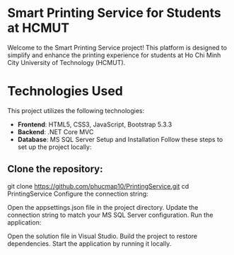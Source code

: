 # Smart Printing Service for Students at HCMUT
Welcome to the Smart Printing Service project! This platform is designed to simplify and enhance the printing experience for students at Ho Chi Minh City University of Technology (HCMUT). 

# Technologies Used
This project utilizes the following technologies:

- **Frontend**: HTML5, CSS3, JavaScript, Bootstrap 5.3.3
- **Backend**: .NET Core MVC
- **Database**: MS SQL Server
Setup and Installation
Follow these steps to set up the project locally:

## Clone the repository:
git clone https://github.com/phucmap10/PrintingService.git
cd PrintingService
Configure the connection string:

Open the appsettings.json file in the project directory.
Update the connection string to match your MS SQL Server configuration.
Run the application:

Open the solution file in Visual Studio.
Build the project to restore dependencies.
Start the application by running it locally.
